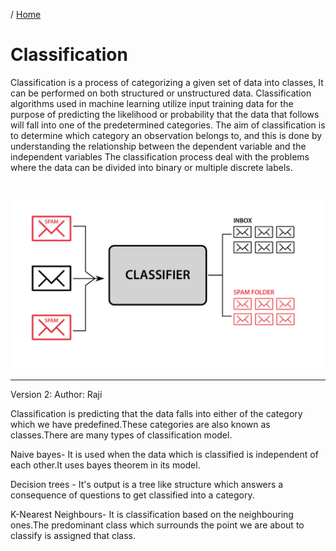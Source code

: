 / [Home](index.md)

# Classification

Classification is a process of categorizing a given set of data into classes, It can be performed on both structured or unstructured data. Classification algorithms used in machine learning utilize input training data for the purpose of predicting the likelihood or probability that the data that follows will fall into one of the predetermined categories. The aim of classification is to determine which category an observation belongs to, and this is done by understanding the relationship between the dependent variable and the independent variables
The classification process deal with the problems where the data can be divided into binary or multiple discrete labels. 

<br>

![Classification](images/classification.png "Classification")
<br>

<hr />

Version 2: 
Author: Raji

Classification is predicting that the data falls into either of the category which we have predefined.These categories are also known as classes.There are many types of classification model.

Naive bayes- It is used when the data which is classified is independent of each other.It uses bayes theorem in its model.

Decision trees - It's output is a tree like structure which answers a consequence of questions to get classified into a category.

K-Nearest Neighbours- It is classification based on the neighbouring ones.The predominant class which surrounds the point we are about to classify is assigned that class.

